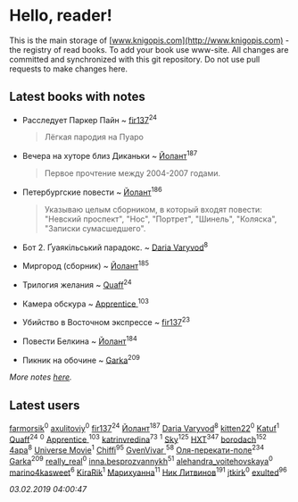 # Hello, reader!
This is the main storage of [www.knigopis.com](http://www.knigopis.com) - the registry of read books.
To add your book use www-site. All changes are committed and synchronized with this git repository.
Do not use pull requests to make changes here.


## Latest books with notes
* Расследует Паркер Пайн ~ [fir137](users/176/176805114-yandex)<sup>24</sup>
    > Лёгкая пародия на Пуаро

* Вечера на хуторе близ Диканьки ~ [Йолант](users/104/104690883692185089260-google)<sup>187</sup>
    > Первое прочтение между 2004-2007 годами.

* Петербургские повести ~ [Йолант](users/104/104690883692185089260-google)<sup>186</sup>
    > Указываю целым сборником, в который входят повести: "Невский проспект", "Нос", "Портрет", "Шинель", "Коляска", "Записки сумасшедшего".

* Бот 2. Ґуаякільський парадокс. ~ [Daria Varyvod](users/829/829893410524253-facebook)<sup>8</sup>

* Миргород (сборник) ~ [Йолант](users/104/104690883692185089260-google)<sup>185</sup>

* Трилогия желания ~ [Quaff](users/122/12267158-vkontakte)<sup>24</sup>

* Камера обскура ~ [Apprentice ](users/528/52821952-vkontakte)<sup>103</sup>

* Убийство в Восточном экспрессе ~ [fir137](users/176/176805114-yandex)<sup>23</sup>

* Повести Белкина ~ [Йолант](users/104/104690883692185089260-google)<sup>184</sup>

* Пикник на обочине ~ [Garka](users/115/115753719718250012620-google)<sup>209</sup>


_More notes [here](latest_books_with_notes.md)._


## Latest users
[farmorsik](users/200/20073463-vkontakte)<sup>0</sup> 
[axulitoviy](users/193/193373239-vkontakte)<sup>0</sup> 
[fir137](users/176/176805114-yandex)<sup>24</sup> 
[Йолант](users/104/104690883692185089260-google)<sup>187</sup> 
[Daria Varyvod](users/829/829893410524253-facebook)<sup>8</sup> 
[kitten22](users/111/11117729-vkontakte)<sup>0</sup> 
[Katuf](users/114/114608504300850856669-google)<sup>1</sup> 
[Quaff](users/122/12267158-vkontakte)<sup>24</sup> 
[](users/202/2029906773973459-facebook)<sup>0</sup> 
[Apprentice ](users/528/52821952-vkontakte)<sup>103</sup> 
[katrinvredina](users/233/2336755-vkontakte)<sup>73</sup> 
[](users/109/109132606845133294211-googleplus)<sup>1</sup> 
[Sky](users/118/118049897850017649660-google)<sup>125</sup> 
[HXT](users/100/100002563462782-facebook)<sup>347</sup> 
[borodach](users/157/15706320-vkontakte)<sup>152</sup> 
[4apa](users/117/117392596378069249667-google)<sup>8</sup> 
[Universe Movie](users/110/110500081953374368911-google)<sup>1</sup> 
[Chiffi](users/105/105831994080785626680-google)<sup>95</sup> 
[GvenVivar ](users/158/158266434925901-facebook)<sup>58</sup> 
[Оля-перекати-поле](users/108/10848515355906827860-mailru)<sup>234</sup> 
[Garka](users/115/115753719718250012620-google)<sup>209</sup> 
[really_real](users/458/4583296-vkontakte)<sup>0</sup> 
[inna.besprozvannykh](users/733/73323849-yandex)<sup>51</sup> 
[alehandra_voitehovskaya](users/156/156791576-vkontakte)<sup>0</sup> 
[marino4kasweet](users/992/99235108-yandex)<sup>6</sup> 
[KiraRik](users/114/114316860979252698168-google)<sup>1</sup> 
[Марихуанна](users/101/101373950743550846629-google)<sup>11</sup> 
[Ник Литвинов](users/241/241974816-vkontakte)<sup>191</sup> 
[jtkirk](users/112/112636450076527802736-google)<sup>0</sup> 
[exulted](users/100/100599204551896265722-google)<sup>96</sup> 


_03.02.2019 04:00:47_
